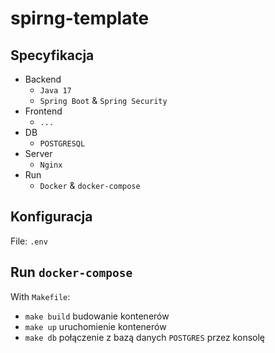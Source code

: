 # spirng-template
## Specyfikacja
- Backend
  - `Java 17`
  - `Spring Boot` & `Spring Security`
- Frontend
  - `...`
- DB
  - `POSTGRESQL`
- Server
  - `Nginx`
- Run
  - `Docker` & `docker-compose`

## Konfiguracja
File: `.env`
## Run `docker-compose`
With `Makefile`:
- `make build` budowanie kontenerów
- `make up` uruchomienie kontenerów
- `make db` połączenie z bazą danych `POSTGRES` przez konsolę 
